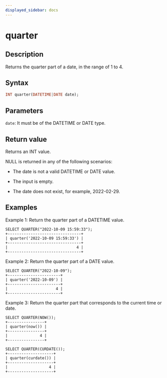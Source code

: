 ```yaml
---
displayed_sidebar: docs
---
```


# quarter

## Description

Returns the quarter part of a date, in the range of 1 to 4.

## Syntax

```Haskell
INT quarter(DATETIME|DATE date);
```

## Parameters

`date`: It must be of the DATETIME or DATE type.

## Return value

Returns an INT value.

NULL is returned in any of the following scenarios:

- The date is not a valid DATETIME or DATE value.

- The input is empty.

- The date does not exist, for example, 2022-02-29.

## Examples

Example 1: Return the quarter part of a DATETIME value.

```Plain
SELECT QUARTER("2022-10-09 15:59:33");
+--------------------------------+
| quarter('2022-10-09 15:59:33') |
+--------------------------------+
|                              4 |
+--------------------------------+
```

Example 2: Return the quarter part of a DATE value.

```Plain
SELECT QUARTER("2022-10-09");
+-----------------------+
| quarter('2022-10-09') |
+-----------------------+
|                     4 |
+-----------------------+
```

Example 3: Return the quarter part that corresponds to the current time or date.

```Plain
SELECT QUARTER(NOW());
+----------------+
| quarter(now()) |
+----------------+
|              4 |
+----------------+

SELECT QUARTER(CURDATE());
+--------------------+
| quarter(curdate()) |
+--------------------+
|                  4 |
+--------------------+
```

